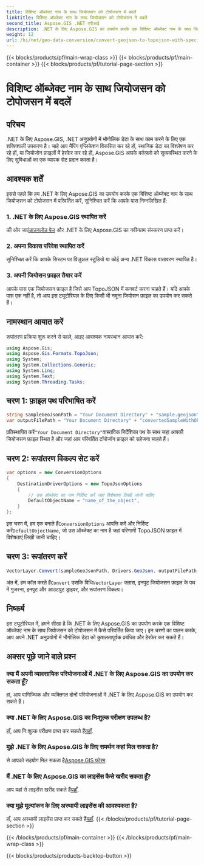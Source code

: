 ```yaml
---
title: विशिष्ट ऑब्जेक्ट नाम के साथ जियोजसन को टोपोजसन में बदलें
linktitle: विशिष्ट ऑब्जेक्ट नाम के साथ जियोजसन को टोपोजसन में बदलें
second_title: Aspose.GIS .NET एपीआई
description: .NET के लिए Aspose.GIS का उपयोग करके एक विशिष्ट ऑब्जेक्ट नाम के साथ जियोजसन को टोपोजसन में परिवर्तित करने का तरीका जानें। यह ट्यूटोरियल कुशल भौगोलिक डेटा हेरफेर के लिए चरण-दर-चरण मार्गदर्शिका प्रदान करता है।
weight: 12
url: /hi/net/geo-data-conversion/convert-geojson-to-topojson-with-specific-object-name/
---
```


{{< blocks/products/pf/main-wrap-class >}}
{{< blocks/products/pf/main-container >}}
{{< blocks/products/pf/tutorial-page-section >}}

# विशिष्ट ऑब्जेक्ट नाम के साथ जियोजसन को टोपोजसन में बदलें

## परिचय
.NET के लिए Aspose.GIS, .NET अनुप्रयोगों में भौगोलिक डेटा के साथ काम करने के लिए एक शक्तिशाली उपकरण है। चाहे आप मैपिंग एप्लिकेशन विकसित कर रहे हों, स्थानिक डेटा का विश्लेषण कर रहे हों, या जियोजोन फ़ाइलों में हेरफेर कर रहे हों, Aspose.GIS आपके वर्कफ़्लो को सुव्यवस्थित करने के लिए सुविधाओं का एक व्यापक सेट प्रदान करता है।
## आवश्यक शर्तें
इससे पहले कि हम .NET के लिए Aspose.GIS का उपयोग करके एक विशिष्ट ऑब्जेक्ट नाम के साथ जियोजसन को टोपोजसन में परिवर्तित करें, सुनिश्चित करें कि आपके पास निम्नलिखित हैं:
### 1. .NET के लिए Aspose.GIS स्थापित करें
 की ओर जाएं[डाउनलोड पेज](https://releases.aspose.com/gis/net/) और .NET के लिए Aspose.GIS का नवीनतम संस्करण प्राप्त करें।
### 2. अपना विकास परिवेश स्थापित करें
सुनिश्चित करें कि आपके सिस्टम पर विज़ुअल स्टूडियो या कोई अन्य .NET विकास वातावरण स्थापित है।
### 3. अपनी जियोसन फ़ाइल तैयार करें
आपके पास एक जियोजसन फ़ाइल है जिसे आप TopoJSON में कनवर्ट करना चाहते हैं। यदि आपके पास एक नहीं है, तो आप इस ट्यूटोरियल के लिए किसी भी नमूना जियोसन फ़ाइल का उपयोग कर सकते हैं।

## नामस्थान आयात करें
रूपांतरण प्रक्रिया शुरू करने से पहले, आइए आवश्यक नामस्थान आयात करें:
```csharp
using Aspose.Gis;
using Aspose.Gis.Formats.TopoJson;
using System;
using System.Collections.Generic;
using System.Linq;
using System.Text;
using System.Threading.Tasks;
```

## चरण 1: फ़ाइल पथ परिभाषित करें
```csharp
string sampleGeoJsonPath = "Your Document Directory" + "sample.geojson";
var outputFilePath = "Your Document Directory" + "convertedSampleWithObjectName_out.topojson";
```
 प्रतिस्थापित करें`"Your Document Directory"`वास्तविक निर्देशिका पथ के साथ जहां आपकी जियोजसन फ़ाइल स्थित है और जहां आप परिवर्तित टॉपोजॉन फ़ाइल को सहेजना चाहते हैं।
## चरण 2: रूपांतरण विकल्प सेट करें
```csharp
var options = new ConversionOptions
{
    DestinationDriverOptions = new TopoJsonOptions
    {
        // उस ऑब्जेक्ट का नाम निर्दिष्ट करें जहां विशेषताएं लिखी जानी चाहिए
        DefaultObjectName = "name_of_the_object",
    }
};
```
 इस चरण में, हम एक बनाते हैं`ConversionOptions` आपत्ति करें और निर्दिष्ट करें`DefaultObjectName`, जो उस ऑब्जेक्ट का नाम है जहां परिणामी TopoJSON फ़ाइल में विशेषताएं लिखी जानी चाहिए।
## चरण 3: रूपांतरण करें
```csharp
VectorLayer.Convert(sampleGeoJsonPath, Drivers.GeoJson, outputFilePath, Drivers.TopoJson, options);
```
 अंत में, हम कॉल करते हैं`Convert` उसकि विधि`VectorLayer` क्लास, इनपुट जियोजसन फ़ाइल के पथ में गुजरना, इनपुट और आउटपुट ड्राइवर, और रूपांतरण विकल्प।

## निष्कर्ष
इस ट्यूटोरियल में, हमने सीखा है कि .NET के लिए Aspose.GIS का उपयोग करके एक विशिष्ट ऑब्जेक्ट नाम के साथ जियोजसन को टोपोजसन में कैसे परिवर्तित किया जाए। इन चरणों का पालन करके, आप अपने .NET अनुप्रयोगों में भौगोलिक डेटा को कुशलतापूर्वक प्रबंधित और हेरफेर कर सकते हैं।
## अक्सर पूछे जाने वाले प्रश्न
### क्या मैं अपनी व्यावसायिक परियोजनाओं में .NET के लिए Aspose.GIS का उपयोग कर सकता हूँ?
हां, आप वाणिज्यिक और व्यक्तिगत दोनों परियोजनाओं में .NET के लिए Aspose.GIS का उपयोग कर सकते हैं।
### क्या .NET के लिए Aspose.GIS का निःशुल्क परीक्षण उपलब्ध है?
हाँ, आप नि:शुल्क परीक्षण प्राप्त कर सकते हैं[यहाँ](https://releases.aspose.com/).
### मुझे .NET के लिए Aspose.GIS के लिए समर्थन कहां मिल सकता है?
 से आपको सहयोग मिल सकता है[Aspose.GIS फोरम](https://forum.aspose.com/c/gis/33).
### मैं .NET के लिए Aspose.GIS का लाइसेंस कैसे खरीद सकता हूँ?
 आप यहां से लाइसेंस खरीद सकते हैं[यहाँ](https://purchase.aspose.com/buy).
### क्या मुझे मूल्यांकन के लिए अस्थायी लाइसेंस की आवश्यकता है?
 हाँ, आप अस्थायी लाइसेंस प्राप्त कर सकते हैं[यहाँ](https://purchase.aspose.com/temporary-license/).
{{< /blocks/products/pf/tutorial-page-section >}}

{{< /blocks/products/pf/main-container >}}
{{< /blocks/products/pf/main-wrap-class >}}

{{< blocks/products/products-backtop-button >}}

